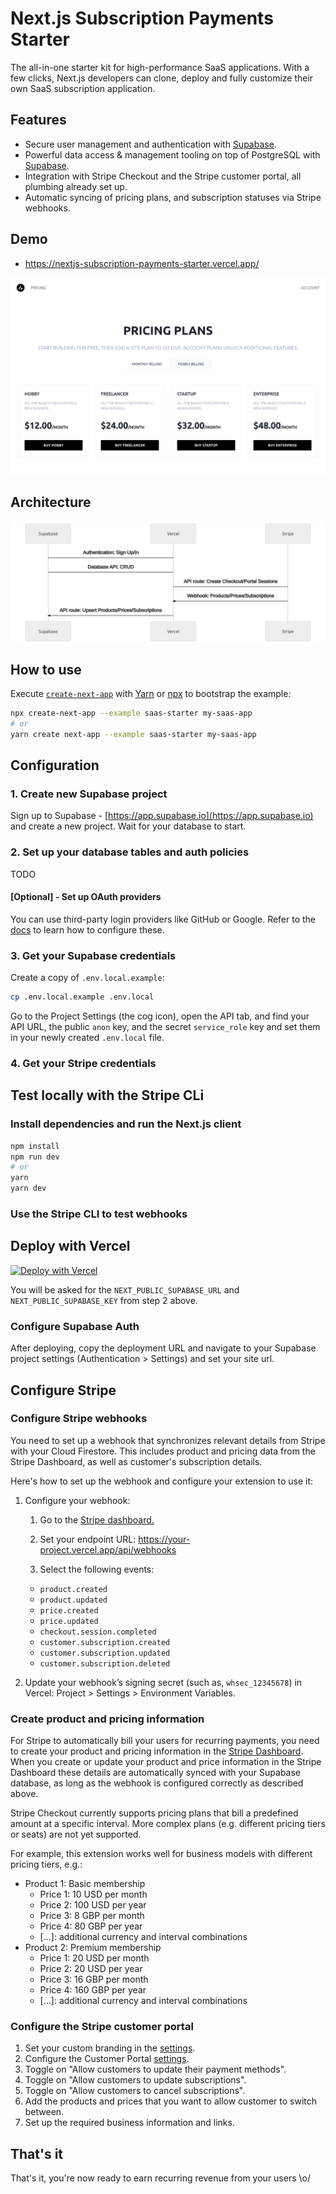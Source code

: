 # Next.js Subscription Payments Starter

The all-in-one starter kit for high-performance SaaS applications. With a few clicks, Next.js developers can clone, deploy and fully customize their own SaaS subscription application.

## Features

- Secure user management and authentication with [Supabase](https://supabase.io/docs/guides/auth).
- Powerful data access & management tooling on top of PostgreSQL with [Supabase](https://supabase.io/docs/guides/database).
- Integration with Stripe Checkout and the Stripe customer portal, all plumbing already set up.
- Automatic syncing of pricing plans, and subscription statuses via Stripe webhooks.

## Demo

- https://nextjs-subscription-payments-starter.vercel.app/

[![Foo](./public/demo.png)](https://nextjs-subscription-payments-starter.vercel.app/)

## Architecture

![Architecture diagram](./public/architecture_diagram.svg)

## How to use

Execute [`create-next-app`](https://github.com/vercel/next.js/tree/canary/packages/create-next-app) with [Yarn](https://yarnpkg.com/lang/en/docs/cli/create/) or [npx](https://github.com/zkat/npx#readme) to bootstrap the example:

```bash
npx create-next-app --example saas-starter my-saas-app
# or
yarn create next-app --example saas-starter my-saas-app
```

## Configuration

### 1. Create new Supabase project

Sign up to Supabase - [https://app.supabase.io](https://app.supabase.io) and create a new project. Wait for your database to start.

### 2. Set up your database tables and auth policies

TODO

#### [Optional] - Set up OAuth providers

You can use third-party login providers like GitHub or Google. Refer to the [docs](https://supabase.io/docs/guides/auth#third-party-logins) to learn how to configure these.

### 3. Get your Supabase credentials

Create a copy of `.env.local.example`:

```bash
cp .env.local.example .env.local
```

Go to the Project Settings (the cog icon), open the API tab, and find your API URL, the public `anon` key, and the secret `service_role` key and set them in your newly created `.env.local` file.

### 4. Get your Stripe credentials

## Test locally with the Stripe CLi

### Install dependencies and run the Next.js client

```bash
npm install
npm run dev
# or
yarn
yarn dev
```

### Use the Stripe CLI to test webhooks

## Deploy with Vercel

[![Deploy with Vercel](https://vercel.com/button)](https://vercel.com/import/git?s=https%3A%2F%2Fgithub.com%2Fsupabase%2Fsupabase%2Ftree%2Fmaster%2Fexamples%2Fnextjs-with-supabase-auth&env=NEXT_PUBLIC_SUPABASE_URL,NEXT_PUBLIC_SUPABASE_KEY&envDescription=Find%20the%20Supabase%20URL%20and%20key%20in%20your%20auto-generated%20docs%20at%20app.supabase.io&project-name=nextjs-with-supabase-auth&repo-name=nextjs-with-supabase-auth)

You will be asked for the `NEXT_PUBLIC_SUPABASE_URL` and `NEXT_PUBLIC_SUPABASE_KEY` from step 2 above.

### Configure Supabase Auth

After deploying, copy the deployment URL and navigate to your Supabase project settings (Authentication > Settings) and set your site url.

## Configure Stripe

### Configure Stripe webhooks

You need to set up a webhook that synchronizes relevant details from Stripe with your Cloud Firestore. This includes product and pricing data from the Stripe Dashboard, as well as customer's subscription details.

Here's how to set up the webhook and configure your extension to use it:

1. Configure your webhook:

   1. Go to the [Stripe dashboard.](https://dashboard.stripe.com/webhooks)

   1. Set your endpoint URL: https://your-project.vercel.app/api/webhooks

   1. Select the following events:

   - `product.created`
   - `product.updated`
   - `price.created`
   - `price.updated`
   - `checkout.session.completed`
   - `customer.subscription.created`
   - `customer.subscription.updated`
   - `customer.subscription.deleted`

1. Update your webhook’s signing secret (such as, `whsec_12345678`) in Vercel: Project > Settings > Environment Variables.

### Create product and pricing information

For Stripe to automatically bill your users for recurring payments, you need to create your product and pricing information in the [Stripe Dashboard](https://dashboard.stripe.com/test/products). When you create or update your product and price information in the Stripe Dashboard these details are automatically synced with your Supabase database, as long as the webhook is configured correctly as described above.

Stripe Checkout currently supports pricing plans that bill a predefined amount at a specific interval. More complex plans (e.g. different pricing tiers or seats) are not yet supported.

For example, this extension works well for business models with different pricing tiers, e.g.:

- Product 1: Basic membership
  - Price 1: 10 USD per month
  - Price 2: 100 USD per year
  - Price 3: 8 GBP per month
  - Price 4: 80 GBP per year
  - [...]: additional currency and interval combinations
- Product 2: Premium membership
  - Price 1: 20 USD per month
  - Price 2: 20 USD per year
  - Price 3: 16 GBP per month
  - Price 4: 160 GBP per year
  - [...]: additional currency and interval combinations

### Configure the Stripe customer portal

1. Set your custom branding in the [settings](https://dashboard.stripe.com/settings/branding).
1. Configure the Customer Portal [settings](https://dashboard.stripe.com/test/settings/billing/portal).
1. Toggle on "Allow customers to update their payment methods".
1. Toggle on "Allow customers to update subscriptions".
1. Toggle on "Allow customers to cancel subscriptions".
1. Add the products and prices that you want to allow customer to switch between.
1. Set up the required business information and links.

## That's it

That's it, you're now ready to earn recurring revenue from your users \o/
